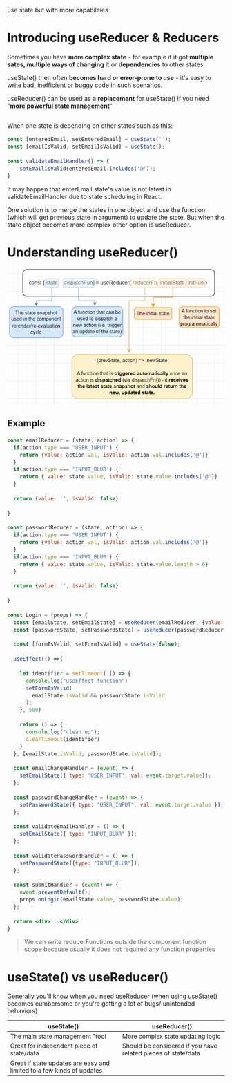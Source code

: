 use state but with more capabilities

# Introducing useReducer & Reducers

Sometimes you have **more complex state** - for example if it got **multiple sates, multiple ways of changing it** or **dependencies** to other states.

useState() then often **becomes hard or error-prone to use** - it's easy to write bad, inefficient or buggy code in such scenarios.

useReducer() can be used as a **replacement** for useState() if you need "**more powerful state management**"

## 

When one state is depending on other states such as this: 
```jsx
const [enteredEmail, setEnteredEmail] = useState('');
const [emailIsValid, setEmailIsValid] = useState();

const validateEmailHandler() => {
    setEmailIsValid(enteredEmail.includes('@'));
}
```

It may happen that enterEmail state's value is not latest in validateEmailHandler due to state scheduling in React.

One solution is to merge the states in one object and use the function (which will get previous state in argument) to update the state. But when the state object becomes more complex other option is useReducer.

# Understanding useReducer()

![useReducer](../public/images/useReducer.PNG)

## Example

```jsx
const emailReducer = (state, action) => {
  if(action.type === "USER_INPUT") {
    return {value: action.val, isValid: action.val.includes('@')}
  } 
  if(action.type === 'INPUT_BLUR') {
    return { value: state.value, isValid: state.value.includes('@')}
  }

  return {value: '', isValid: false}

}

const passwordReducer = (state, action) => {
  if(action.type === "USER_INPUT") {
    return {value: action.val, isValid: action.val.includes('@')}
  } 
  if(action.type === 'INPUT_BLUR') {
    return { value: state.value, isValid: state.value.length > 6}
  }

  return {value: '', isValid: false}

}

const Login = (props) => {
  const [emailState, setEmailState] = useReducer(emailReducer, {value: '', isValid: null})
  const [passwordState, setPasswordState] = useReducer(passwordReducer, {value: '', isValid: null})

  const [formIsValid, setFormIsValid] = useState(false);

  useEffect(() =>{

    let identifier = setTimeout( () => {
      console.log("useEffect function")
      setFormIsValid(
        emailState.isValid && passwordState.isValid
      );
    }, 500)

    return () => { 
      console.log("clean up");
      clearTimeout(identifier)
    }
  }, [emailState.isValid, passwordState.isValid]);

  const emailChangeHandler = (event) => {
    setEmailState({ type: 'USER_INPUT', val: event.target.value});
  };

  const passwordChangeHandler = (event) => {
    setPasswordState({ type: "USER_INPUT", val: event.target.value });
  };

  const validateEmailHandler = () => {
    setEmailState({ type: "INPUT_BLUR" });
  };

  const validatePasswordHandler = () => {
    setPasswordState({type: "INPUT_BLUR"});
  };

  const submitHandler = (event) => {
    event.preventDefault();
    props.onLogin(emailState.value, passwordState.value);
  };

  return <div>...</div>
}
```
> We can write reducerFunctions outside the component function scope because usually it does not required any function properties

# useState() vs useReducer()

Generally you'll know when you need useReducer (when using useState() becomes cumbersome or you're getting a lot of bugs/ unintended behaviors)

| useState() | useReducer() |
|------------|--------------|
|The main state management "tool| More complex state updating logic|
|Great for independent piece of state/data| Should be considered if you have related pieces of state/data |
|Great if state updates are easy and limited to a few kinds of updates||